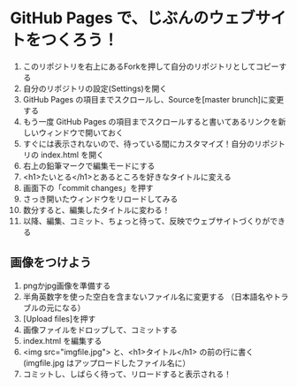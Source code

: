 # GitHub Pages で、じぶんのウェブサイトをつくろう！

1. このリポジトリを右上にあるForkを押して自分のリポジトリとしてコピーする
2. 自分のリポジトリの設定(Settings)を開く
3. GitHub Pages の項目までスクロールし、Sourceを[master brunch]に変更する
4. もう一度 GitHub Pages の項目までスクロールすると書いてあるリンクを新しいウィンドウで開いておく
5. すぐには表示されないので、待っている間にカスタマイズ！自分のリポジトリの index.html を開く
6. 右上の鉛筆マークで編集モードにする
7. &lt;h1&gt;たいとる&lt;/h1&gt;とあるところを好きなタイトルに変える
8. 画面下の「commit changes」を押す
9. さっき開いたウィンドウをリロードしてみる
10. 数分すると、編集したタイトルに変わる！
11. 以降、編集、コミット、ちょっと待って、反映でウェブサイトづくりができる

## 画像をつけよう

1. pngかjpg画像を準備する
2. 半角英数字を使った空白を含まないファイル名に変更する （日本語名やトラブルの元になる）
3. [Upload files]を押す
4. 画像ファイルをドロップして、コミットする
5. index.html を編集する
6. &lt;img src="imgfile.jpg"&gt; と、&lt;h1&gt;タイトル&lt;/h1&gt; の前の行に書く (imgfile.jpg はアップロードしたファイル名に）
7. コミットし、しばらく待って、リロードすると表示される！
